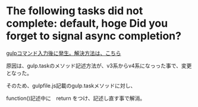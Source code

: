 # The following tasks did not complete: default, hoge Did you forget to signal async completion?

[gulpコマンド入力後に発生。解決方法は、こちら](https://www.tweeeety.blog/entry/2018/06/18/060030)

原因は、gulp.taskのメソッド記述方法が、v3系からv4系になっった事で、変更となった。

そのため、gulpfile.js記載のgulp.taskメソッドに対し、

function()記述中に　return をつけ、記述し直す事で解消。

